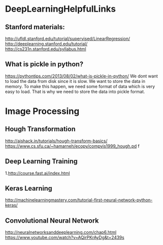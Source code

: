# DeepLearningHelpfulLinks
## Stanford materials: 
http://ufldl.stanford.edu/tutorial/supervised/LinearRegression/ </br>
http://deeplearning.stanford.edu/tutorial/ </br>
http://cs231n.stanford.edu/syllabus.html

## What is pickle in python? 
https://pythontips.com/2013/08/02/what-is-pickle-in-python/
We dont want to load the data from disk since it is slow. We want to store the data in memory. To make this happen, we need some format of data which is very easy to load. That is why we need to store the data into pickle format. 
# Image Processing
## Hough Transformation 
http://aishack.in/tutorials/hough-transform-basics/ </br>
https://www.cs.sfu.ca/~hamarneh/ecopy/compvis1999_hough.pd
f
## Deep Learning Training 
1.http://course.fast.ai/index.html
## Keras Learning
http://machinelearningmastery.com/tutorial-first-neural-network-python-keras/

## Convolutional Neural Network
http://neuralnetworksanddeeplearning.com/chap6.html </br>
https://www.youtube.com/watch?v=AQirPKrAyDg&t=2439s
